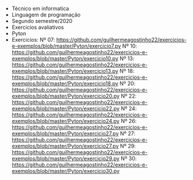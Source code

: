 * Técnico em informatica
* Linguagem de programação
* Segundo semestre/2020
* Exercicios avaliativos
* Pyton
* Exercicios:
Nº 07: https://github.com/guilhermeagostinho22/exercicios-e-exemplos/blob/master/Pyton/exercicio7.py
Nº 10: https://github.com/guilhermeagostinho22/exercicios-e-exemplos/blob/master/Pyton/exercicio10.py
Nº 13: https://github.com/guilhermeagostinho22/exercicios-e-exemplos/blob/master/Pyton/exercicio13.py
Nº 18: https://github.com/guilhermeagostinho22/exercicios-e-exemplos/blob/master/Pyton/exercicio18.py
Nº 20: https://github.com/guilhermeagostinho22/exercicios-e-exemplos/blob/master/Pyton/exercicio20.py
Nº 22: https://github.com/guilhermeagostinho22/exercicios-e-exemplos/blob/master/Pyton/exercicio22.py
Nº 24: https://github.com/guilhermeagostinho22/exercicios-e-exemplos/blob/master/Pyton/exercicio24.py
Nº 26: https://github.com/guilhermeagostinho22/exercicios-e-exemplos/blob/master/Pyton/exercicio27.py
Nº 27: https://github.com/guilhermeagostinho22/exercicios-e-exemplos/blob/master/Pyton/exercicio27.py
Nº 29: https://github.com/guilhermeagostinho22/exercicios-e-exemplos/blob/master/Pyton/exercicio29.py
Nº 30: https://github.com/guilhermeagostinho22/exercicios-e-exemplos/blob/master/Pyton/exercicio30.py
